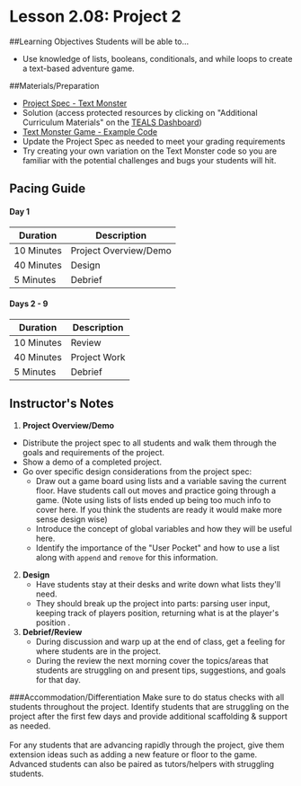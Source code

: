 # Lesson 2.08: Project 2

##Learning Objectives
Students will be able to... 
* Use knowledge of lists, booleans, conditionals, and while loops to create a text-based adventure game. 

##Materials/Preparation
* [Project Spec - Text Monster]
* Solution (access protected resources by clicking on "Additional Curriculum Materials" on the [TEALS Dashboard])
* [Text Monster Game - Example Code]
* Update the Project Spec as needed to meet your grading requirements
* Try creating your own variation on the Text Monster code so you are familiar with the potential challenges and bugs your students will hit.

## Pacing Guide

#### Day 1
| **Duration**   | **Description** |
| ---------- | ----------- |
| 10 Minutes | Project Overview/Demo|
| 40 Minutes | Design      |
| 5 Minutes | Debrief  |
#### Days 2 - 9 
| **Duration**   | **Description** |
| ---------- | ----------- |
| 10 Minutes | Review      |
| 40 Minutes | Project Work|
| 5 Minutes | Debrief  |

## Instructor's Notes
1. **Project Overview/Demo** 
  * Distribute the project spec to all students and walk them through the goals and requirements of the project. 
  * Show a demo of a completed project.
  * Go over specific design considerations from the project spec: 
    * Draw out a game board using lists and a variable saving the current floor. Have students call out moves and practice going through a game. (Note using lists of lists ended up being too much info to cover here. If you think the students are ready it would make more sense design wise)
    * Introduce the concept of global variables and how they will be useful here.
    * Identify the importance of the "User Pocket" and how to use a list along with `append` and `remove` for this information.
2. **Design**
    * Have students stay at their desks and write down what lists they'll need. 
    * They should break up the project into parts: parsing user input, keeping track of players position, returning what is at the player's position .
3. **Debrief/Review**
    * During discussion and warp up at the end of class, get a feeling for where students are in the project. 
    * During the review the next morning cover the topics/areas that students are struggling on and present tips, suggestions, and goals for that day.

###Accommodation/Differentiation
Make sure to do status checks with all students throughout the project. Identify students that are struggling on the project after the first few days and provide additional scaffolding & support as needed. 
<br><br>
For any students that are advancing rapidly through the project, give them extension ideas such as adding a new feature or floor to the game. 
Advanced students can also be paired as tutors/helpers with struggling students.
    
  
[Project Spec - Text Monster]: project.md
[Text Monster Game - Example Code]: project_file.py
[TEALS Dashboard]:http:/www.tealsk12.org/dashboard
